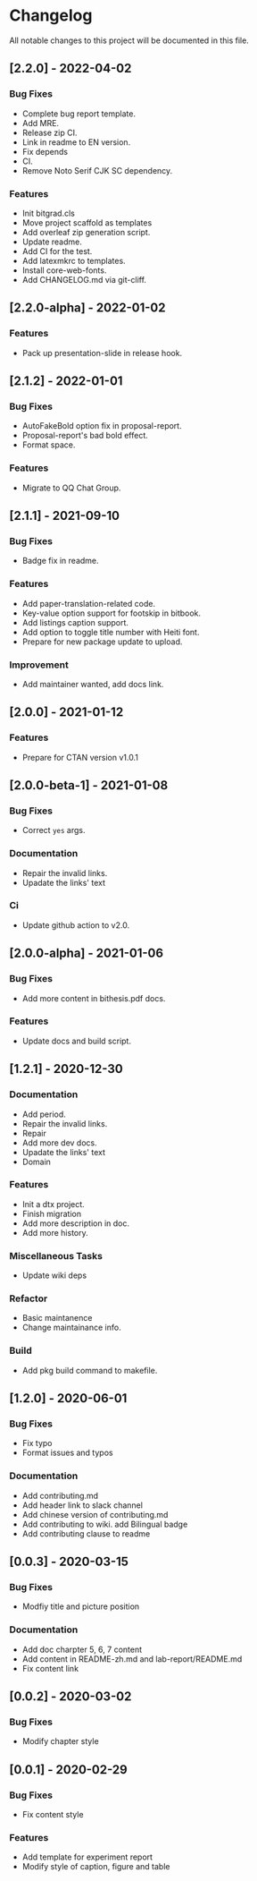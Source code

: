 # Changelog

All notable changes to this project will be documented in this file.

## [2.2.0] - 2022-04-02

### Bug Fixes

- Complete bug report template.
- Add MRE.
- Release zip CI.
- Link in readme to EN version.
- Fix depends
- CI.
- Remove Noto Serif CJK SC dependency.

### Features

- Init bitgrad.cls
- Move project scaffold as templates
- Add overleaf zip generation script.
- Update readme.
- Add CI for the test.
- Add latexmkrc to templates.
- Install core-web-fonts.
- Add CHANGELOG.md via git-cliff.

## [2.2.0-alpha] - 2022-01-02

### Features

- Pack up presentation-slide in release hook.

## [2.1.2] - 2022-01-01

### Bug Fixes

- AutoFakeBold option fix in proposal-report.
- Proposal-report's bad bold effect.
- Format space.

### Features

- Migrate to QQ Chat Group.

## [2.1.1] - 2021-09-10

### Bug Fixes

- Badge fix in readme.

### Features

- Add paper-translation-related code.
- Key-value option support for footskip in bitbook.
- Add listings caption support.
- Add option to toggle title number with Heiti font.
- Prepare for new package update to upload.

### Improvement

- Add maintainer wanted, add docs link.

## [2.0.0] - 2021-01-12

### Features

- Prepare for CTAN version v1.0.1

## [2.0.0-beta-1] - 2021-01-08

### Bug Fixes

- Correct `yes` args.

### Documentation

- Repair the invalid links.
- Upadate the links' text

### Ci

- Update github action to v2.0.

## [2.0.0-alpha] - 2021-01-06

### Bug Fixes

- Add more content in bithesis.pdf docs.

### Features

- Update docs and build script.

## [1.2.1] - 2020-12-30

### Documentation

- Add period.
- Repair the invalid links.
- Repair
- Add more dev docs.
- Upadate the links' text
- Domain

### Features

- Init a dtx project.
- Finish migration
- Add more description in doc.
- Add more history.

### Miscellaneous Tasks

- Update wiki deps

### Refactor

- Basic maintanence
- Change maintainance info.

### Build

- Add pkg build command to makefile.

## [1.2.0] - 2020-06-01

### Bug Fixes

- Fix typo
- Format issues and typos

### Documentation

- Add contributing.md
- Add header link to slack channel
- Add chinese version of contributing.md
- Add contributing to wiki. add Bilingual badge
- Add contributing clause to readme

## [0.0.3] - 2020-03-15

### Bug Fixes

- Modfiy title and picture position

### Documentation

- Add doc charpter 5, 6, 7 content
- Add content in README-zh.md and lab-report/README.md
- Fix content link

## [0.0.2] - 2020-03-02

### Bug Fixes

- Modify chapter style

## [0.0.1] - 2020-02-29

### Bug Fixes

- Fix content style

### Features

- Add template for experiment report
- Modify style of caption, figure and table

<!-- generated by git-cliff -->
